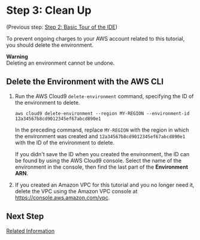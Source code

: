# Step 3: Clean Up<a name="tutorial-clean-up-cli-step3"></a>

\(Previous step: [Step 2: Basic Tour of the IDE](tutorial-tour-ide-cli-step2.md)\)

To prevent ongoing charges to your AWS account related to this tutorial, you should delete the environment\.

**Warning**  
Deleting an environment cannot be undone\.

## Delete the Environment with the AWS CLI<a name="tutorial-clean-up-cli"></a>

1. Run the AWS Cloud9 `delete-environment` command, specifying the ID of the environment to delete\.

   ```
   aws cloud9 delete-environment --region MY-REGION --environment-id 12a34567b8cd9012345ef67abcd890e1
   ```

   In the preceding command, replace `MY-REGION` with the region in which the environment was created and `12a34567b8cd9012345ef67abcd890e1` with the ID of the environment to delete\.

   If you didn't save the ID when you created the environment, the ID can be found by using the AWS Cloud9 console\. Select the name of the environment in the console, then find the last part of the **Environment ARN**\.

1. If you created an Amazon VPC for this tutorial and you no longer need it, delete the VPC using the Amazon VPC console at [https://console\.aws\.amazon\.com/vpc](https://console.aws.amazon.com/vpc)\.

## Next Step<a name="tutorial-clean-up-cli-step3-next"></a>

[Related Information](tutorial-final-info-cli.md)